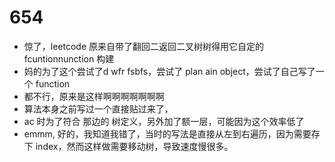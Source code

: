 # 654

- 惊了，leetcode 原来自带了翻回二返回二叉树树得用它自定的 fcuntionnunction 构建
- 妈的为了这个尝试了d wfr  fsbfs，尝试了 plan ain object，尝试了自己写了一个 function
- 都不行，原来是这样啊啊啊啊啊啊啊
- 算法本身之前写过一个直接贴过来了，
- ac 时为了符合 那边的 树定义，另外加了额一层，可能因为这个效率低了
- emmm, 好的，我知道我错了，当时的写法是直接从左到右遍历，因为需要存下 index，然而这样做需要移动树，导致速度慢很多。
